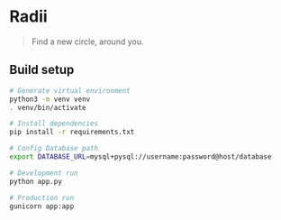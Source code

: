 # Radii

> Find a new circle, around you.

## Build setup

```sh
# Generate virtual environment
python3 -m venv venv
. venv/bin/activate

# Install dependencies
pip install -r requirements.txt

# Config Database path
export DATABASE_URL=mysql+pysql://username:password@host/database

# Development run
python app.py

# Production run
gunicorn app:app
```